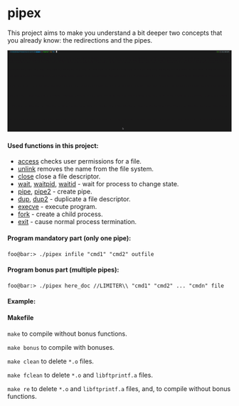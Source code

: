 # pipex
This project aims to make you understand a bit deeper two concepts that you already know: the redirections and the pipes.

![image](https://github.com/keshkesh-down/pipex/blob/main/pipex_bonus.gif)


#### Used functions in this project:
- [access](https://linux.die.net/man/2/access) checks user permissions for a file.
- [unlink](https://man7.org/linux/man-pages/man2/unlink.2.html) removes the name from the file system.
- [close](https://linux.die.net/man/2/close) close a file descriptor.
- [wait](https://man7.org/linux/man-pages/man2/wait.2.html), [waitpid](https://man7.org/linux/man-pages/man2/wait.2.html), [waitid](https://man7.org/linux/man-pages/man2/wait.2.html) - wait for process to change state.
- [pipe](https://man7.org/linux/man-pages/man2/pipe.2.html), [pipe2](https://man7.org/linux/man-pages/man2/pipe.2.html) - create pipe.
- [dup](https://man7.org/linux/man-pages/man2/dup.2.html), [dup2](https://man7.org/linux/man-pages/man2/dup.2.html) - duplicate a file descriptor.
- [execve](https://man7.org/linux/man-pages/man2/execve.2.html) - execute program.
- [fork](https://man7.org/linux/man-pages/man2/fork.2.html) - create a child process.
- [exit](https://man7.org/linux/man-pages/man3/exit.3.html) - cause normal process termination.

#### Program mandatory part (only one pipe):
```console
foo@bar:> ./pipex infile "cmd1" "cmd2" outfile
```

#### Program bonus part (multiple pipes):
```console
foo@bar:> ./pipex here_doc //LIMITER\\ "cmd1" "cmd2" ... "cmdn" file
```

#### Example:



#### Makefile
`make` to compile without bonus functions.

`make bonus` to compile with bonuses.

`make clean` to delete `*.o` files.

`make fclean` to delete `*.o` and `libftprintf.a` files.

`make re` to delete `*.o` and `libftprintf.a` files, and, to compile without bonus functions.
